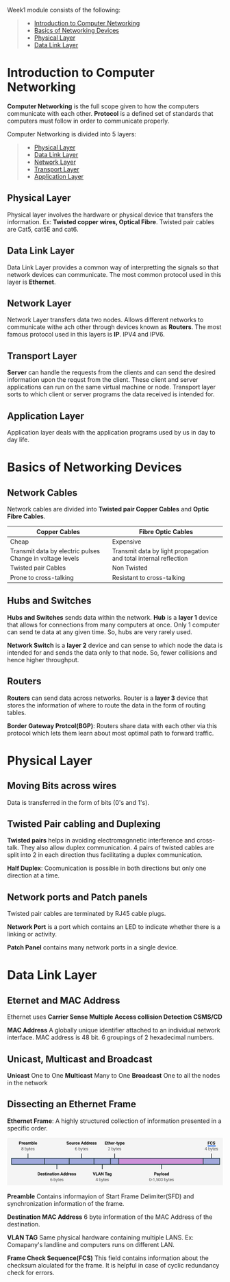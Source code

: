 Week1 module consists of the following:

>+ [Introduction to Computer Networking](#introduction-to-computer-networking)
>+ [Basics of Networking Devices](#basics-of-networking-devices)
>+ [Physical Layer](#physical-layer)
>+ [Data Link Layer](#data-link-layer)

# Introduction to Computer Networking

**Computer Networking** is the full scope given to how the computers communicate with each other.
**Protocol** is a defined set of standards that computers must follow in order to communicate properly.

Computer Networking is divided into 5 layers:

>+ [Physical Layer](#physical-layer)
>+ [Data Link Layer](#data-link-layer)
>+ [Network Layer](#network-layer)
>+ [Transport Layer](#transport-layer)
>+ [Application Layer](#application-layer)

## Physical Layer

Physical layer involves the hardware or physical device that transfers the information. Ex: **Twisted copper wires, Optical Fibre**. Twisted pair cables are Cat5, cat5E and cat6.

## Data Link Layer

Data Link Layer provides a common way of interpretting the signals so that network devices can communicate. The most common protocol used in this layer is **Ethernet**.

## Network Layer

Network Layer transfers data two nodes. Allows different networks to communicate withe ach other through devices known as **Routers**. The most famous protocol used in this layers is **IP**. IPV4 and IPV6.

## Transport Layer

**Server** can handle the requests from the clients and can send the desired information upon the requst from the client. These client and server applications can run on the same virtual machine or node. Transport layer sorts to which client or server programs the data received is intended for.

## Application Layer

Application layer deals with the application programs used by us in day to day life.

# Basics of Networking Devices

## Network Cables 

Network cables are divided into **Twisted pair Copper Cables** and **Optic Fibre Cables**.

|   Copper Cables   |   Fibre Optic Cables  |
|-------------------|-----------------------|
|Cheap|Expensive|
|Transmit data by electric pulses Change in voltage levels|Transmit data by light propagation and total internal reflection|
|Twisted pair Cables|Non Twisted|
|Prone to cross-talking|Resistant to cross-talking|

## Hubs and Switches

**Hubs and Switches** sends data within the network.
**Hub** is a **layer 1** device that allows for connections from many computers at once. Only 1 computer can send te data at any given time. So, hubs are very rarely used.

**Network Switch** is a **layer 2** device and can sense to which node the data is intended for and sends the data only to that node. So, fewer collisions and hence higher throughput.

## Routers

**Routers** can send data across networks.
Router is a **layer 3** device that stores the information of where to route the data in the form of routing tables.

**Border Gateway Protcol(BGP)**: Routers share data with each other via this protocol which lets them learn about most optimal path to forward traffic.

# Physical Layer

## Moving Bits across wires

Data is transferred in the form of bits (0's and 1's).

## Twisted Pair cabling and Duplexing

**Twisted pairs** helps in avoiding electromagnnetic interference and cross-talk. They also allow duplex communication. 4 pairs of twisted cables are split into 2 in each direction thus facilitating a duplex communication.

**Half Duplex**: Coomunication is possible in both directions but only one direction at a time.

## Network ports and Patch panels

Twisted pair cables are terminated by RJ45 cable plugs.

**Network Port** is a port which contains an LED to indicate whether there is a linking or activity.

**Patch Panel** contains many network ports in a single device.

# Data Link Layer

## Eternet and MAC Address

Ethernet uses **Carrier Sense Multiple Access collision Detection CSMS/CD**

**MAC Address** A globally unique identifier attached to an individual network interface. MAC address is 48 bit. 6 groupings of 2 hexadecimal numbers.

## Unicast, Multicast and Broadcast

**Unicast** One to One
**Multicast** Many to One
**Broadcast** One to all the nodes in the network

## Dissecting an Ethernet Frame

**Ethernet Frame**: A highly structured collection of information presented in a specific order.

![Ethernet Frame](Week1/EthernetFrame.PNG)

**Preamble** Contains informayion of Start Frame Delimiter(SFD) and synchronization information of the frame.

**Destination MAC Address** 6 byte information of the MAC Address of the destination.

**VLAN TAG** Same physical hardware containing multiple LANS. Ex: Comapany's landline and computers runs on different LAN.

**Frame Check Sequence(FCS)** This field contains information about the checksum alculated for the frame. It is helpful in case of cyclic redundancy check for errors.